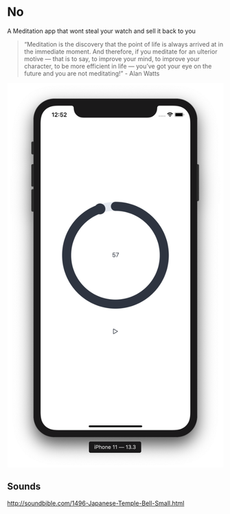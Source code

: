 # No
A Meditation app that wont steal your watch and sell it back to you

> “Meditation is the discovery that the point of life is always arrived at in the immediate moment. And therefore, if you meditate for an ulterior motive — that is to say, to improve your mind, to improve your character, to be more efficient in life — you’ve got your eye on the future and you are not meditating!” - Alan Watts

![Screenshot of the app](docs/images/appshot1.png)
## Sounds
http://soundbible.com/1496-Japanese-Temple-Bell-Small.html
